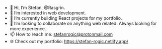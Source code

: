- 👋 Hi, I’m Stefan, @Rasgrin.
- 👀 I’m interested in web development.
- 🌱 I’m currently building React projects for my portfolio.
- 💞️ I’m looking to collaborate on anything web related. Always looking for more experience.
- 📫 How to reach me:  stefanrogic@protonmail.com
- 🌐 Check out my portfolio:  https://stefan-rogic.netlify.app/

<!---
Rasgrin/Rasgrin is a ✨ special ✨ repository because its `README.md` (this file) appears on your GitHub profile.
You can click the Preview link to take a look at your changes.
--->
